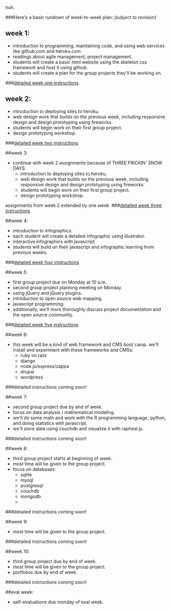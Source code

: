 huh.

###Here's a basic rundown of week-to-week plan:
_(subject to revision)_

## week 1:
- introduction to programming, maintaining code, and using web services like github.com and heroku.com
- readings about agile management, project management.
- students will create a basic html website using the skeleton css framework and host it using github.
- students will create a plan for the group projects they'll be working on.  

###[detailed week one instructions](https://github.com/cpj/winter-2012/tree/master/weekly_instructions_and_projects/01_week_one).


## week 2:
- introduction to deploying sites to heroku.
- web design work that builds on the previous week, including responsive design and design prototyping using fireworks.
- students will begin work on their first group project.
- design prototyping workshop.

###[detailed week two instructions](https://github.com/cpj/winter-2012/tree/master/weekly_instructions_and_projects/02_week_two)


##week 3:
- continue with week 2 assignments because of THREE FRICKIN' SNOW DAYS.
  - introduction to deploying sites to heroku.
  - web design work that builds on the previous week, including responsive design and design prototyping using fireworks.
  - students will begin work on their first group project.
  - design prototyping workshop.

assignments from week 2 extended by one week.
###[detailed week three instructions](https://github.com/cpj/winter-2012/blob/master/weekly_instructions_and_projects/03_week_three/README.md)  


##week 4:
- introduction to infographics.
- each student will create a detailed infographic using illustrator.
- interactive infographics with javascript
- students will build on their javascript and infographic learning from previous weeks.

###[detailed week four instructions](https://github.com/cpj/winter-2012/tree/master/weekly_instructions_and_projects/04_week_four)


##week 5:
- first group project due on Monday at 10 a.m.
- second group project planning meeting on Monday.
- using jQuery and jQuery plugins.  
- introduction to open source web mapping.  
- javascript programming.  
- additionally, we'll more thoroughly discuss project documentation and the open source community. 

###[detailed week five instructions](https://github.com/cpj/winter-2012/tree/master/weekly_instructions_and_projects/05_week_five)


##week 6:
- this week will be a kind of web framework and CMS boot camp. we'll install and experiment with these frameworks and CMSs:
  - ruby on rails
  - django
  - node.js/express/zappa
  - drupal
  - wordpress

###detailed instructions coming soon!


##week 7:
- second group project due by end of week.
- focus on data analysis / mathematical modeling.
- we'll do some math and work with the R programming language, python, and doing statistics with javascript.
- we'll store data using couchdb and visualize it with rapheal.js.

###detailed instructions coming soon!


##week 8:
- third group project starts at beginning of week.
- most time will be given to the group project.
- focus on databases:
  - sqlite
  - mysql
  - postgresql
  - couchdb
  - mongodb
  - 
###detailed instructions coming soon!


##week 9:
- most time will be given to the group project.

###detailed instructions coming soon!


##week 10:
- third group project due by end of week.
- most time will be given to the group project.
- portfolios due by end of week.

###detailed instructions coming soon!


##eval week:
- self-evaluations due monday of eval week.
